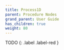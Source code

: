 ```yaml
---
title: Process1D
parent: Procedure Nodes
grand_parent: User Guide
has_children: true
weight: 80
---
```


TODO
{: .label .label-red }
